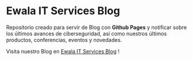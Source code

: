 # Ewala IT Services Blog

Repositorio creado para servir de Blog con **Github Pages** y notificar sobre los últimos avances de ciberseguridad, así como nuestros últimos productos, conferencias, eventos y novedades.

Visita nuestro Blog en [Ewala IT Services Blog](https://ewalait.github.io/pruebas-jahugo/) !
